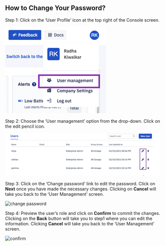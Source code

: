 ## How to Change Your Password?

  

Step 1: Click on the ‘User Profile’ icon at the top right of the Console screen.

![user profile](./images/password/1-user.png)

  

Step 2: Choose the ‘User management’ option from the drop-down. Click on the edit pencil icon.

  

![user management](./images/password/2-edit.png)

  

Step 3: Click on the ‘Change password’ link to edit the password. Click on **Next** once you have made the necessary changes. Clicking on **Cancel** will take you back to the ‘User Management’ screen.

  

![change password](./images/password/3-change.png)

  

Step 4: Preview the user’s role and click on **Confirm** to commit the changes. Clicking on the **Back** button will take you to step1 where you can edit the information. Clicking **Cancel** will take you back to the ‘User Management’ screen.

![confirm](./images/password/4-confirm.png)

<!---
If SSO is configured, users will need to go through their identity providers to change their passwords.
-->